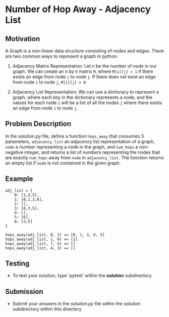 # Number of Hop Away - Adjacency List

## Motivation
A Graph is a non-linear data structure consisting of nodes and edges. 
There are two common ways to represent a graph in python:

1. Adjacency Matrix Representation:
    Let n be the number of node in our graph.
    We can create an n by n matrix `M`, where `M[i][j] = 1` if there exists an edge from node `i` to node `j`. If there does not exist an edge from node `i` to node `j`, `M[i][j] = 0`

2. Adjacency List Representation:
    We can use a dictionary to represent a graph, where each key in the dictionary represents a node, and the values for each node `i` will be a list of all the nodes `j` where there exists an edge from node `i` to node `j`.
    
## Problem Description
In the *solution.py* file, define a function `hops_away` that consumes 3 parameters, `adjacency_list` an adjacency list
representation of a graph, `node` a number representing a node in the graph, and `num_hops` a non-negative integer, and returns a list of
numbers representing the nodes that are exactly `num_hops` away from `node` in `adjacency_list`. The function returns an
empty list if `node` is not contained in the given graph.

## Example 
```
adj_list = {
    0: [1,3,5],
    1: [0,1,3,6],
    2: [],
    3: [0,3,5],
    4: [],
    5: [6],
    6: [3,5]
}

hops_away(adj_list, 0, 2) == [0, 1, 3, 6, 5]
hops_away(adj_list, 1, 0) == [1]
hops_away(adj_list, 7, 4) == []
hops_away(adj_list, 4, 3) == []
```


## Testing
* To test your solution, type 'pytest' within the **solution** subdirectory

## Submission
* Submit your answers in the *solution.py* file within the *solution* subdirectory within this directory
